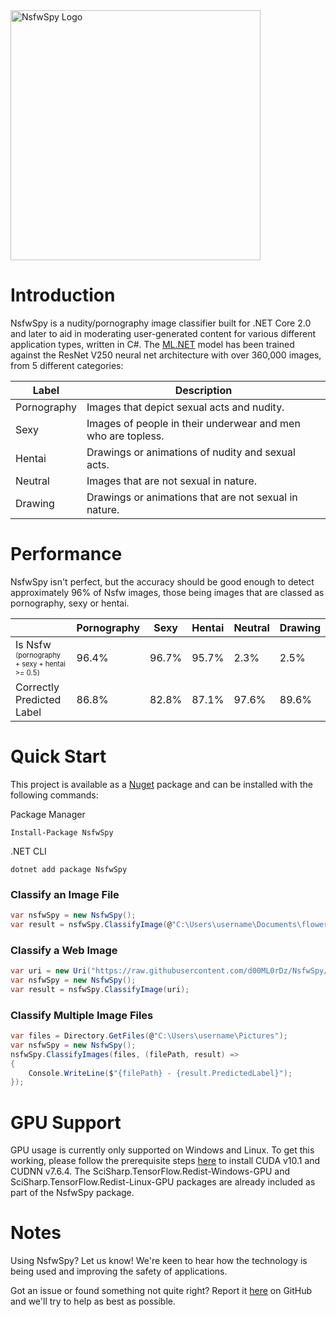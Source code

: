 <img src="https://raw.githubusercontent.com/d00ML0rDz/NsfwSpy/main/NsfwSpy-Logo.jpg" alt="NsfwSpy Logo" width="400"/>

# Introduction
NsfwSpy is a nudity/pornography image classifier built for .NET Core 2.0 and later to aid in moderating user-generated content for various different application types, written in C#. The [ML.NET](https://github.com/dotnet/machinelearning) model has been trained against the ResNet V250 neural net architecture with over 360,000 images, from 5 different categories:

| Label       | Description |
| ----------- | ----------- |
| Pornography | Images that depict sexual acts and nudity. |
| Sexy        | Images of people in their underwear and men who are topless. |
| Hentai      | Drawings or animations of nudity and sexual acts. |
| Neutral     | Images that are not sexual in nature. |
| Drawing     | Drawings or animations that are not sexual in nature. |

# Performance
NsfwSpy isn't perfect, but the accuracy should be good enough to detect approximately 96% of Nsfw images, those being images that are classed as pornography, sexy or hentai.

|   | Pornography | Sexy | Hentai | Neutral | Drawing
| --- | --- | --- | --- | --- | --- |
| Is Nsfw  <sub><sup>(pornography + sexy + hentai >= 0.5)</sup></sub> | 96.4% | 96.7% | 95.7% | 2.3% | 2.5%
| Correctly Predicted Label | 86.8% | 82.8% | 87.1% | 97.6% | 89.6%

# Quick Start
This project is available as a [Nuget](https://www.nuget.org/packages/NsfwSpy/) package and can be installed with the following commands:

Package Manager
```
Install-Package NsfwSpy
```

.NET CLI
```
dotnet add package NsfwSpy
```

### Classify an Image File
```csharp
var nsfwSpy = new NsfwSpy();
var result = nsfwSpy.ClassifyImage(@"C:\Users\username\Documents\flower.jpg");
```

### Classify a Web Image
```csharp
var uri = new Uri("https://raw.githubusercontent.com/d00ML0rDz/NsfwSpy/main/NsfwSpy.Test/Assets/flower.jpg");
var nsfwSpy = new NsfwSpy();
var result = nsfwSpy.ClassifyImage(uri);
```

### Classify Multiple Image Files
```csharp
var files = Directory.GetFiles(@"C:\Users\username\Pictures");
var nsfwSpy = new NsfwSpy();
nsfwSpy.ClassifyImages(files, (filePath, result) =>
{
    Console.WriteLine($"{filePath} - {result.PredictedLabel}");
});
```
# GPU Support
GPU usage is currently only supported on Windows and Linux. To get this working, please follow the prerequisite steps [here](https://docs.microsoft.com/en-us/dotnet/api/microsoft.ml.vision.imageclassificationtrainer?view=ml-dotnet&fbclid=IwAR3Ng6Pe1BWDZ3hR20tchutSozmdMojxvpy3pqdwA3fZ_OEstU8C-ptSRZw#gpu-support) to install CUDA v10.1 and CUDNN v7.6.4. The SciSharp.TensorFlow.Redist-Windows-GPU and SciSharp.TensorFlow.Redist-Linux-GPU packages are already included as part of the NsfwSpy package.

# Notes
Using NsfwSpy? Let us know! We're keen to hear how the technology is being used and improving the safety of applications.

Got an issue or found something not quite right? Report it [here](https://github.com/d00ML0rDz/NsfwSpy/issues) on GitHub and we'll try to help as best as possible.
